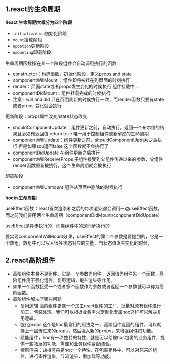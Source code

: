 ## 1.react的生命周期
**React 生命周期大概分为四个阶段**

- `initialization`初始化阶段
- `mount`挂载阶段
- `updation`更新阶段
- `umounting`卸载阶段

生命周期函数指在某一个阶段组件会自动调用执行的函数

- constructor：构造函数，初始化阶段，定义props and state
- componentWillMount ：组件即将被挂在到页面的时刻执行
- render：页面state或者props发生变化的时候执行   组件挂载中...
- componentDidMount：组件挂载完成的时候执行
- 注意：will and did 只在页面刷新的时候执行一次，而render函数只要有state 或者props 变化就会执行

更新阶段：props属性改变/state状态改变

- shouldComponentUpdate：组件更新之前，自动执行。返回一个布尔值的结果且必须有返回值 return true  唯一用于控制组件重新窜然的生命周期
- componentWillUpdate：组件更新之前，shouldComponentUpdate之后执行 但是如果scu返回false 这个函数就不会执行了
- componentDidUpdate 在组件更新之后执行
- componentWillReceiveProps 子组件接受到父组件传递过来的参数，父组件render函数重新被执行，这个生命周期就会被执行

卸载阶段

- componentWillUnmount 组件从页面中删除的时候执行

**hooks生命周期**

useEffect函数：react首次渲染和之后的每次渲染都会调用一边useEffect函数，而之前我们要用两个生命周期（componentDidMount/conponentDidUpdate）

useEffect是异步执行的，而类组件中的是同步执行的

要实现componentWillMount效果，useEffect的第二个参数是要提到的，它是一个数组，数组中可以写入很多状态对应的变量，当状态值发生变化的时候，
## 2.react高阶组件
- 高阶组件本身不是组件，它是一个参数为组件，返回值为组件的一个函数，高阶组件用于强化组件，复用逻辑，提升渲染等作用。
- 如果一个函数接受一个或者多个函数作为参数或者返回一个参数就可以称为高阶函数。
- 高阶组件解决了哪些问题
  - 复用逻辑 高阶组件更像一个加工react组件的工厂，批量对原有组件进行加工，包装处理。我们可以根据业务需求定制化专属hoc这样可以解决复用逻辑。
  - 强化props 这个是hoc最常用的用法之一，高阶组件返回的组件，可以劫持上一层传过来的props，然后混入新的props，来增强组件的功能。
  - 赋能组件，hoc有一项独特的特性，就是可以给被hoc包裹的业务组件，提供一些拓展的功能，需要和业务组件紧密结合。
  - 控制渲染：劫持渲染是hoc一个特性，在包装组件中，可以对原来的组件，进行条件渲染，节流渲染，懒加载等功能。